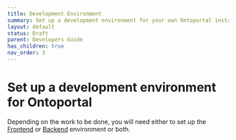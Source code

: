 ```yaml
---
title: Development Environment
summary: Set up a development environment for your own Ontoportal installation
layout: default
status: Draft
parent: Developers Guide
has_children: true
nav_order: 3
---
```


# Set up a development environment for Ontoportal 

Depending on the work to be done, you will need either to set up the [Frontend]({{site.baseurl}}/docs/developers-docs/development-environment/frontend_environment) 
or [Backend]({{site.baseurl}}/docs/developers-docs/development-environment/backend_environment) environment or both.


